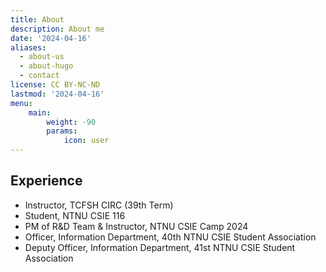 ```yaml
---
title: About
description: About me
date: '2024-04-16'
aliases:
  - about-us
  - about-hugo
  - contact
license: CC BY-NC-ND
lastmod: '2024-04-16'
menu:
    main: 
        weight: -90
        params:
            icon: user
---
```


## Experience

- Instructor, TCFSH CIRC (39th Term)
- Student, NTNU CSIE 116
- PM of R&D Team & Instructor, NTNU CSIE Camp 2024
- Officer, Information Department, 40th NTNU CSIE Student Association
- Deputy Officer, Information Department, 41st NTNU CSIE Student Association